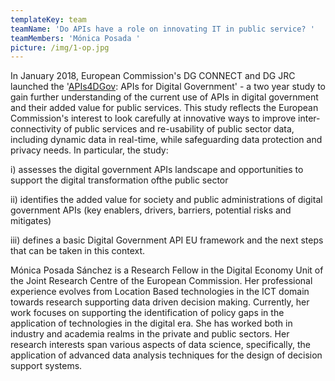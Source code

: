 ```yaml
---
templateKey: team
teamName: 'Do APIs have a role on innovating IT in public service? '
teamMembers: 'Mónica Posada '
picture: /img/1-op.jpg
---
```

In January 2018, European Commission's DG CONNECT and DG JRC launched the '[APIs4DGov](https://ec.europa.eu/digital-single-market/en/news/new-study-digital-government-apis-apis4dgov-project): APIs for Digital Government' - a two year study to gain further understanding of the current use of APIs in digital government and their added value for public services. This study reflects the European Commission's interest to look carefully at innovative ways to improve inter-connectivity of public services and re-usability of public sector data, including dynamic data in real-time, while safeguarding data protection and privacy needs. In particular, the study:

i) assesses the digital government APIs landscape and opportunities to support the digital transformation ofthe public sector

ii) identifies the added value for society and public administrations of digital government APIs (key enablers, drivers, barriers, potential risks and mitigates) 

 iii) defines a basic Digital Government API EU framework and the next steps that can be taken in this context. 

Mónica Posada Sánchez is a Research Fellow in the Digital Economy Unit of the Joint Research Centre of the European Commission. Her professional experience evolves from Location Based technologies in the ICT domain towards research supporting data driven decision making. Currently, her work focuses on supporting the identification of policy gaps in the application of technologies in the digital era. She has worked both in industry and academia realms in the private and public sectors. Her research interests span various aspects of data science, specifically, the application of advanced data analysis techniques for the design of decision support systems.
